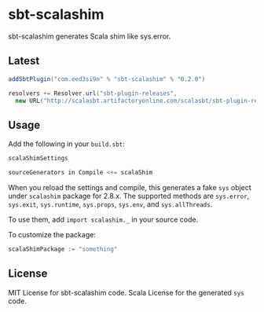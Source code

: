 sbt-scalashim
=============

sbt-scalashim generates Scala shim like sys.error.

Latest
------

```scala
addSbtPlugin("com.eed3si9n" % "sbt-scalashim" % "0.2.0")

resolvers += Resolver.url("sbt-plugin-releases",
  new URL("http://scalasbt.artifactoryonline.com/scalasbt/sbt-plugin-releases/"))(Resolver.ivyStylePatterns)
```

Usage
-----

Add the following in your `build.sbt`:

```scala
scalaShimSettings

sourceGenerators in Compile <+= scalaShim
```

When you reload the settings and compile, this generates a fake `sys` object under `scalashim` package for 2.8.x.
The supported methods are `sys.error`, `sys.exit`, `sys.runtime`, `sys.props`, `sys.env`, and `sys.allThreads`.

To use them, add `import scalashim._` in your source code.

To customize the package:

```scala
scalaShimPackage := "something"
```

License
-------

MIT License for sbt-scalashim code. Scala License for the generated `sys` code.

